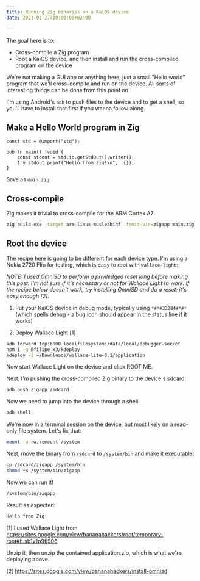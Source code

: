 ```yaml
---
title: Running Zig binaries on a KaiOS device
date: 2021-01-27T10:00:00+02:00

---
```


The goal here is to:

* Cross-compile a Zig program
* Root a KaiOS device, and then install and run the cross-compiled program on the device

We're not making a GUI app or anything here, just a small "Hello world" program that we'll cross-compile and run on the device. All sorts of interesting things can be done from this point on.

I'm using Android's `adb` to push files to the device and to get a shell, so you'll have to install that first if you wanna follow along.

## Make a Hello World program in Zig

```zig
const std = @import("std");

pub fn main() !void {
    const stdout = std.io.getStdOut().writer();
    try stdout.print("Hello from Zig!\n", .{});
}
```

Save as `main.zig`

## Cross-compile 
Zig makes it trivial to cross-compile for the ARM Cortex A7:

```bash
zig build-exe -target arm-linux-musleabihf -femit-bin=zigapp main.zig
```

## Root the device
The recipe here is going to be different for each device type. I'm using a Nokia 2720 Flip for testing, which is easy to root with `wallace-light`:

*NOTE: I used OmniSD to perform a priviledged reset long before making this post. I'm not sure if it's necessary or not for Wallace Light to work. If the recipe below doesn't work, try installing OmniSD and do a reset; it's easy enough [2].*

1. Put your KaiOS device in debug mode, typically using `*#*#33284#*#*` (which spells debug - a bug icon should appear in the status line if it works)

2. Deploy Wallace Light [1]

```bash
adb forward tcp:6000 localfilesystem:/data/local/debugger-socket
npm i -g @filipe_x3/kdeploy
kdeploy -i ~/Downloads/wallace-lite-0.1/application

```

Now start Wallace Light on the device and click ROOT ME.

Next, I'm pushing the cross-compiled Zig binary to the device's sdcard:

```bash
adb push zigapp /sdcard

```

Now we need to jump into the device through a shell:

```bash
adb shell
```

We're now in a terminal session on the device, but most likely on a read-only file system. Let's fix that:

```bash
mount -o rw,remount /system
```

Next, move the binary from `/sdcard` to `/system/bin` and make it executable:


```bash
cp /sdcard/zigapp /system/bin
chmod +x /system/bin/zigapp
```

Now we can run it!

```bash
/system/bin/zigapp
```

Result as expected:

```bash
Hello from Zig!
```


[1] I used Wallace Light from https://sites.google.com/view/bananahackers/root/temporary-root#h.sb1y1p9fj906

Unzip it, then unzip the contained application.zip, which is what we're deploying above.

[2] https://sites.google.com/view/bananahackers/install-omnisd
